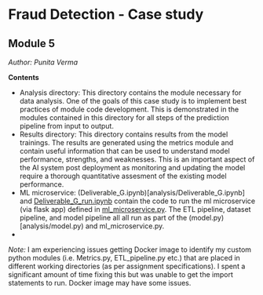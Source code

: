 # Fraud Detection - Case study
## Module 5

*Author: Punita Verma*

**Contents**
* Analysis directory: This directory contains the module necessary for data analysis. One of the goals of this case study is to implement best practices of module code development. This is demonstrated in the modules contained in this directory for all steps of the prediction pipeline from input to output.
* Results directory: This directory contains results from the model trainings. The results are generated using the metrics module and contain useful information that can be used to understand model performance, strengths, and weaknesses. This is an important aspect of the AI system post deployment as monitoring and updating the model require a thorough quantitative assesment of the existing model performance.
* ML microservice: (Deliverable_G.ipynb)[analysis/Deliverable_G.ipynb] and [Deliverable_G_run.ipynb](Deliverable_G_run.ipynb) contain the code to run the ml microservice (via flask app) defined in [ml_microservice.py](analysis/ml_microserivce.py). The ETL pipeline, dataset pipeline, and model pipeline all all run as part of the (model.py)[analysis/model.py) and ml_microservice.py.
* 
*Note:* I am experiencing issues getting Docker image to identify my custom python modules (i.e. Metrics.py, ETL_pipeline.py etc.) that are placed in different working directories (as per assignment specifications). I spent a significant amount of time fixing this but was unable to get the import statements to run. Docker image may have some issues. 
